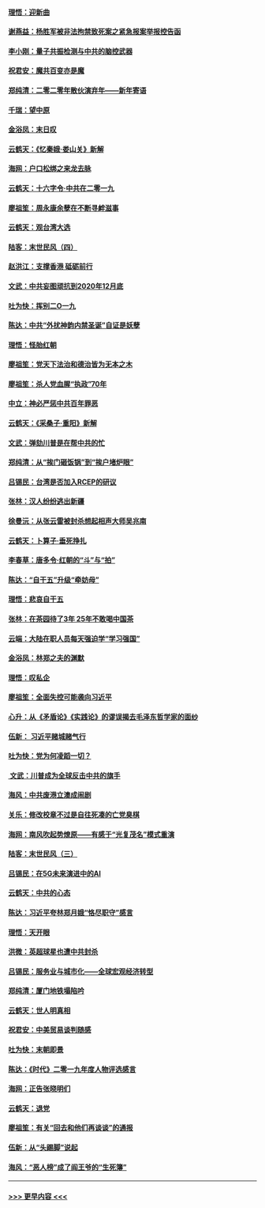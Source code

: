 #### [理悟：迎新曲](../pages/nsc993/n11761152.md?t=01021144) 
#### [谢燕益：杨胜军被非法拘禁致死案之紧急报案举报控告函](../pages/nsc993/n11756134.md?t=01021144) 
#### [李小刚：量子共振检测与中共的脑控武器](../pages/nsc993/n11754518.md?t=01021144) 
#### [祝君安：魔共百变亦是魔](../pages/nsc993/n11754469.md?t=01021144) 
#### [郑纯清：二零二零年散伙演弃年——新年寄语](../pages/nsc993/n11754195.md?t=01021144) 
#### [千瑞：望中原](../pages/nsc993/n11754159.md?t=01021144) 
#### [金浴凤：末日叹](../pages/nsc993/n11752359.md?t=01021144) 
#### [云鹤天：《忆秦娥‧娄山关》新解](../pages/nsc993/n11752348.md?t=01021144) 
#### [海网：户口松绑之来龙去脉](../pages/nsc993/n11752328.md?t=01021144) 
#### [云鹤天：十六字令‧中共在二零一九](../pages/nsc993/n11752305.md?t=01021144) 
#### [廖祖笙：周永康余孽在不断寻衅滋事](../pages/nsc993/n11751013.md?t=01021144) 
#### [云鹤天：观台湾大选](../pages/nsc993/n11751007.md?t=01021144) 
#### [陆客：末世民风（四）](../pages/nsc993/n11749203.md?t=01021144) 
#### [赵洪江：支撑香港 砥砺前行](../pages/nsc993/n11748482.md?t=01021144) 
#### [文武：中共妄图顽抗到2020年12月底](../pages/nsc993/n11748446.md?t=01021144) 
#### [吐为快：挥别二O一九](../pages/nsc993/n11748411.md?t=01021144) 
#### [陈达：中共“外扰神韵内禁圣诞”自证是妖孽](../pages/nsc993/n11748226.md?t=01021144) 
#### [理悟：怪胎红朝](../pages/nsc993/n11748206.md?t=01021144) 
#### [廖祖笙：党天下法治和德治皆为无本之木](../pages/nsc993/n11748135.md?t=01021144) 
#### [廖祖笙：杀人党血腥“执政”70年](../pages/nsc993/n11745144.md?t=01021144) 
#### [中立：神必严惩中共百年罪恶](../pages/nsc993/n11744970.md?t=01021144) 
#### [云鹤天：《采桑子‧重阳》新解](../pages/nsc993/n11744948.md?t=01021144) 
#### [文武：弹劾川普是在帮中共的忙](../pages/nsc993/n11744758.md?t=01021144) 
#### [郑纯清：从“挨门砸饭锅”到“挨户堵炉眼”](../pages/nsc993/n11744745.md?t=01021144) 
#### [吕锡民：台湾是否加入RCEP的研议](../pages/nsc993/n11744701.md?t=01021144) 
#### [张林：汉人纷纷逃出新疆](../pages/nsc993/n11743530.md?t=01021144) 
#### [徐曼沅：从张云雷被封杀想起相声大师吴兆南](../pages/nsc993/n11741816.md?t=01021144) 
#### [云鹤天：卜算子‧垂死挣扎](../pages/nsc993/n11739956.md?t=01021144) 
#### [李春草：唐多令‧红朝的“斗”与“拍”](../pages/nsc993/n11739830.md?t=01021144) 
#### [陈达：“自干五”升级“牵妨母”](../pages/nsc993/n11739724.md?t=01021144) 
#### [理悟：悲哀自干五](../pages/nsc993/n11739547.md?t=01021144) 
#### [张林：在茶园待了3年 25年不敢喝中国茶](../pages/nsc993/n11739240.md?t=01021144) 
#### [云端：大陆在职人员每天强迫学“学习强国”](../pages/nsc993/n11738735.md?t=01021144) 
#### [金浴凤：林郑之夫的渊默](../pages/nsc993/n11737735.md?t=01021144) 
#### [理悟：叹私企](../pages/nsc993/n11737715.md?t=01021144) 
#### [廖祖笙：全面失控可能袭向习近平](../pages/nsc993/n11737704.md?t=01021144) 
#### [心升：从《矛盾论》《实践论》的谬误揭去毛泽东哲学家的面纱](../pages/nsc993/n11736962.md?t=01021144) 
#### [伍新： 习近平赌城赌气行](../pages/nsc993/n11736929.md?t=01021144) 
#### [吐为快：党为何凌蹈一切？](../pages/nsc993/n11736915.md?t=01021144) 
#### [ 文武：川普成为全球反击中共的旗手](../pages/nsc993/n11736882.md?t=01021144) 
#### [海风：中共废港立澳成闹剧](../pages/nsc993/n11735857.md?t=01021144) 
#### [关乐：修改校章不过是自往死凑的亡党臭棋](../pages/nsc993/n11735097.md?t=01021144) 
#### [海网：南风吹起势燎原——有感于“光复茂名”模式重演](../pages/nsc993/n11732308.md?t=01021144) 
#### [陆客：末世民风（三）](../pages/nsc993/n11732211.md?t=01021144) 
#### [吕锡民：在5G未来演进中的AI](../pages/nsc993/n11730010.md?t=01021144) 
#### [云鹤天：中共的心态](../pages/nsc993/n11729906.md?t=01021144) 
#### [陈达：习近平夸林郑月娥“恪尽职守”感言](../pages/nsc993/n11729881.md?t=01021144) 
#### [理悟：天开眼](../pages/nsc993/n11729699.md?t=01021144) 
#### [洪微：英超球星也遭中共封杀](../pages/nsc993/n11727243.md?t=01021144) 
#### [吕锡民：服务业与城市化——全球宏观经济转型](../pages/nsc993/n11725845.md?t=01021144) 
#### [郑纯清：厦门地铁塌陷吟](../pages/nsc993/n11725813.md?t=01021144) 
#### [云鹤天：世人明真相](../pages/nsc993/n11725621.md?t=01021144) 
#### [祝君安：中美贸易谈判随感](../pages/nsc993/n11725609.md?t=01021144) 
#### [吐为快：末朝即景](../pages/nsc993/n11723365.md?t=01021144) 
#### [陈达：《时代》二零一九年度人物评选感言](../pages/nsc993/n11723337.md?t=01021144) 
#### [海网：正告张晓明们](../pages/nsc993/n11723228.md?t=01021144) 
#### [云鹤天：退党](../pages/nsc993/n11723056.md?t=01021144) 
#### [廖祖笙：有关“回去和他们再谈谈”的通报](../pages/nsc993/n11722442.md?t=01021144) 
#### [伍新：从“头踢脚”说起](../pages/nsc993/n11722429.md?t=01021144) 
#### [海风：“恶人榜”成了阎王爷的“生死簿”](../pages/nsc993/n11722272.md?t=01021144) 

----
#### [ >>> 更早内容 <<< ](../indexes/nsc993-earlier.md)
